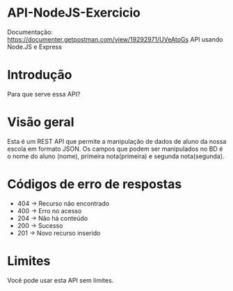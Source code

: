 # API-NodeJS-Exercicio
Documentação: https://documenter.getpostman.com/view/19292971/UVeAtoGs
API usando Node.JS e Express

# Introdução
 Para que serve essa API?
# Visão geral
 Esta é um REST API que permite a manipulação de dados de aluno da nossa escola em formato JSON. Os campos que podem ser manipulados no BD é o nome do aluno (nome), primeira      nota(primeira) e segunda nota(segunda).
# Códigos de erro de respostas
* 404 -> Recurso não encontrado
* 400 -> Erro no acesso
* 204 -> Não há conteúdo
* 200 -> Sucesso
* 201 -> Novo recurso inserido

# Limites
Você pode usar esta API sem limites.



